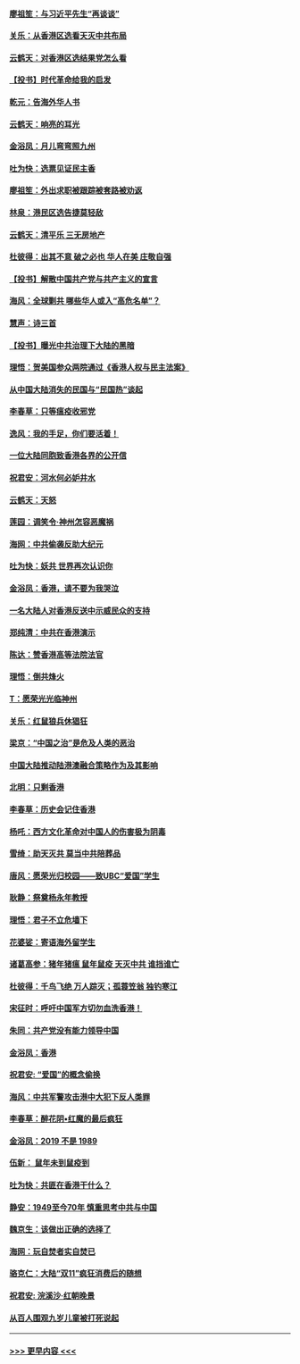 #### [廖祖笙：与习近平先生“再谈谈”](../pages/nsc993/n11687005.md?t=11282055) 
#### [关乐：从香港区选看天灭中共布局](../pages/nsc993/n11686647.md?t=11282055) 
#### [云鹤天：对香港区选结果党怎么看](../pages/nsc993/n11686216.md?t=11282055) 
#### [【投书】时代革命给我的启发](../pages/nsc993/n11684287.md?t=11282055) 
#### [乾元：告海外华人书](../pages/nsc993/n11684044.md?t=11282055) 
#### [云鹤天：响亮的耳光](../pages/nsc993/n11684254.md?t=11282055) 
#### [金浴凤：月儿弯弯照九州](../pages/nsc993/n11684231.md?t=11282055) 
#### [吐为快：选票见证民主香](../pages/nsc993/n11684206.md?t=11282055) 
#### [廖祖笙：外出求职被跟踪被套路被劝返](../pages/nsc993/n11683874.md?t=11282055) 
#### [林泉：港民区选告捷莫轻敌](../pages/nsc993/n11683930.md?t=11282055) 
#### [云鹤天：清平乐 三无房地产](../pages/nsc993/n11681521.md?t=11282055) 
#### [杜彼得：出其不意 破之必也 华人在美 庄敬自强](../pages/nsc993/n11679554.md?t=11282055) 
#### [【投书】解散中国共产党与共产主义的宣言](../pages/nsc993/n11679177.md?t=11282055) 
#### [海风：全球剿共 哪些华人或入“高危名单”？](../pages/nsc993/n11678617.md?t=11282055) 
#### [慧声：诗三首](../pages/nsc993/n11678848.md?t=11282055) 
#### [【投书】曝光中共治理下大陆的黑暗](../pages/nsc993/n11678674.md?t=11282055) 
#### [理悟：贺美国参众两院通过《香港人权与民主法案》](../pages/nsc993/n11678104.md?t=11282055) 
#### [从中国大陆消失的民国与“民国热”谈起](../pages/nsc993/n11678075.md?t=11282055) 
#### [李春草：只等瘟疫收邪党](../pages/nsc993/n11677308.md?t=11282055) 
#### [逸风：我的手足，你们要活着！](../pages/nsc993/n11676352.md?t=11282055) 
#### [一位大陆同胞致香港各界的公开信](../pages/nsc993/n11675761.md?t=11282055) 
#### [祝君安：河水何必妒井水](../pages/nsc993/n11675746.md?t=11282055) 
#### [云鹤天：天怒](../pages/nsc993/n11675718.md?t=11282055) 
#### [莲园：调笑令‧神州怎容恶魔祸](../pages/nsc993/n11675648.md?t=11282055) 
#### [海网：中共偷袭反助大纪元](../pages/nsc993/n11673515.md?t=11282055) 
#### [吐为快：妖共 世界再次认识你](../pages/nsc993/n11673506.md?t=11282055) 
#### [金浴凤：香港，请不要为我哭泣](../pages/nsc993/n11673248.md?t=11282055) 
#### [一名大陆人对香港反送中示威民众的支持](../pages/nsc993/n11672615.md?t=11282055) 
#### [郑纯清：中共在香港演示](../pages/nsc993/n11670539.md?t=11282055) 
#### [陈达：赞香港高等法院法官](../pages/nsc993/n11669542.md?t=11282055) 
#### [理悟：倒共烽火](../pages/nsc993/n11668844.md?t=11282055) 
#### [T：愿荣光光临神州](../pages/nsc993/n11668421.md?t=11282055) 
#### [关乐：红鼠狼兵休猖狂](../pages/nsc993/n11668378.md?t=11282055) 
#### [梁京：“中国之治”是危及人类的恶治](../pages/nsc993/n11668328.md?t=11282055) 
#### [中国大陆推动陆港澳融合策略作为及其影响](../pages/nsc993/n11668157.md?t=11282055) 
#### [北明：只剩香港](../pages/nsc993/n11668002.md?t=11282055) 
#### [李春草：历史会记住香港](../pages/nsc993/n11667927.md?t=11282055) 
#### [杨吒：西方文化革命对中国人的伤害极为阴毒](../pages/nsc993/n11664521.md?t=11282055) 
#### [雪绮：助天灭共 莫当中共陪葬品](../pages/nsc993/n11662650.md?t=11282055) 
#### [唐风：愿荣光归校园——致UBC“爱国”学生](../pages/nsc993/n11662194.md?t=11282055) 
#### [耿静：祭奠杨永年教授](../pages/nsc993/n11662514.md?t=11282055) 
#### [理悟：君子不立危墙下](../pages/nsc993/n11662172.md?t=11282055) 
#### [花婆娑：寄语海外留学生](../pages/nsc993/n11662121.md?t=11282055) 
#### [诸葛高参：猪年猪瘟 鼠年鼠疫 天灭中共 谁挡谁亡](../pages/nsc993/n11661980.md?t=11282055) 
#### [杜彼得：千鸟飞绝 万人踪灭；孤蓑笠翁 独钓寒江](../pages/nsc993/n11661170.md?t=11282055) 
#### [宋征时：呼吁中国军方切勿血洗香港！](../pages/nsc993/n11415318.md?t=11282055) 
#### [朱同：共产党没有能力领导中国](../pages/nsc993/n11660421.md?t=11282055) 
#### [金浴凤：香港](../pages/nsc993/n11660419.md?t=11282055) 
#### [祝君安: “爱国”的概念偷换](../pages/nsc993/n11659706.md?t=11282055) 
#### [海风：中共军警攻击港中大犯下反人类罪](../pages/nsc993/n11659632.md?t=11282055) 
#### [李春草：醉花阴•红魔的最后疯狂](../pages/nsc993/n11659287.md?t=11282055) 
#### [金浴凤：2019 不是 1989](../pages/nsc993/n11657663.md?t=11282055) 
#### [伍新： 鼠年未到鼠疫到](../pages/nsc993/n11655098.md?t=11282055) 
#### [吐为快：共匪在香港干什么？](../pages/nsc993/n11654891.md?t=11282055) 
#### [静安：1949至今70年 慎重思考中共与中国](../pages/nsc993/n11651244.md?t=11282055) 
#### [魏京生：该做出正确的选择了](../pages/nsc993/n11653084.md?t=11282055) 
#### [海网：玩自焚者实自焚已](../pages/nsc993/n11652423.md?t=11282055) 
#### [骆克仁：大陆“双11”疯狂消费后的随想](../pages/nsc993/n11652305.md?t=11282055) 
#### [祝君安: 浣溪沙·红朝晚景](../pages/nsc993/n11652258.md?t=11282055) 
#### [从百人围观九岁儿童被打死说起](../pages/nsc993/n11651030.md?t=11282055) 

----
#### [ >>> 更早内容 <<< ](../indexes/nsc993-earlier.md)
